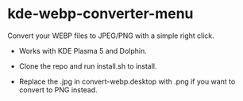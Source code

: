 # kde-webp-converter-menu
Convert your WEBP files to JPEG/PNG with a simple right click.

- Works with KDE Plasma 5 and Dolphin.

- Clone the repo and run install.sh to install.

- Replace the .jpg in convert-webp.desktop with .png if you want to convert to PNG instead.
